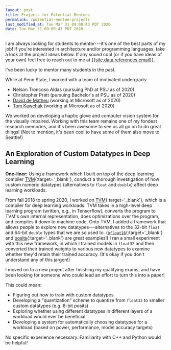 ```yaml
---
layout: post
title: Projects for Potential Mentees
permalink: /potential-mentee-projects
last_modified_at: Tue Mar 31 09:00:43 PDT 2020
date: Tue Mar 31 09:00:43 PDT 2020
---
```


I am always looking for students to mentor---it's one of the best parts of my job!
If you're interested in architecture and/or programming languages,
  take a look at the project ideas below.
If any sound cool
  (or if you have ideas of your own)
  feel free to reach out to me at
  [{{site.data.references.email}}](mailto:{{site.data.references.email}}).


I've been lucky to mentor many students in the past.

While at Penn State, I worked with a team of motivated undergrads:
- Nelson Troncoso Aldas (pursuing PhD at PSU as of 2020)
- Christopher Pratt (pursuing Bachelor's at PSU as of 2020)
- [David de Matheu](https://www.linkedin.com/in/ddematheu/) (working at Microsoft as of 2020)
- [Tom Kawchak](https://www.linkedin.com/in/tkawchak/) (working at Microsoft as of 2020)

We worked on developing a haptic glove and computer vision system for the visually impaired.
Working with this team remains one of my fondest research memories, and it's been awesome to see us all go on to do great things!
(Not to mention, it's been cool to have some of them also move to Seattle!)


## An Exploration of Custom Datatypes in Deep Learning

**One-liner:**
Using a framework
  which I built on top of
  the deep learning compiler [TVM]({{site.data.references.tvm}}){:target='_blank'},
  conduct a thorough investigation
  of how custom numeric datatypes
  (alternatives to `float` and `double`)
  affect deep learning workloads.

From fall 2018 to spring 2020,
  I worked on [TVM]({{site.data.references.tvm}}){:target='_blank'},
  which is a compiler for deep learning workloads.
TVM takes in a high-level deep learning program
  (written, e.g., in Tensorflow),
  converts the program
  to TVM's own internal representation,
  does optimizations over the program,
  and compiles it down to machine code.
Onto TVM, I added a framework
  that allows people to explore new
  datatypes---alternatives to the 32-bit `float` and 64-bit `double` types
  that we are so used to.
([`bfloat16`](https://en.wikipedia.org/wiki/Bfloat16_floating-point_format){:target='_blank'} and [posits](https://posithub.org/docs/BeatingFloatingPoint.pdf){:target='_blank'} are great examples!)
I ran a small experiment
  with this new framework,
  in which I trained models in `float32`
  and then converted their trained weights
  to various new datatypes
  to examine whether they'd retain their trained accuracy.
(It's okay if you don't understand any of this jargon!)

I moved on to a new project
  after finishing my qualifying exams,
  and have been looking for someone
  who could lead an effort to turn this into a paper!

This could mean:
- Figuring out how to train with custom datatypes
- Developing a "quantization" scheme to quantize from `float32` to smaller custom datatypes (e.g. 8-bit posits)
- Exploring whether using different datatypes in different layers of a workload would ever be beneficial
- Developing a system for automatically choosing datatypes for a workload (based on power, performance, model accuracy targets)

No specific experience necessary.
Familiarity with C++ and Python would be helpful!
